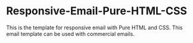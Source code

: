 # Responsive-Email-Pure-HTML-CSS
This is the template for responsive email with Pure HTML and CSS. This email template can be used with commercial emails. 
